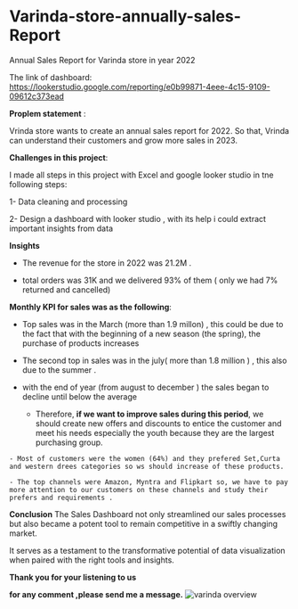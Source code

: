 # Varinda-store-annually-sales-Report
Annual Sales Report for Varinda store in year 2022 

The link of dashboard:  https://lookerstudio.google.com/reporting/e0b99871-4eee-4c15-9109-09612c373ead

**Proplem statement** :

Vrinda store wants to create an annual sales report for 2022. So that, Vrinda can understand their customers and grow more sales in 2023.

**Challenges in this project**:

I made all steps in this project with Excel and google looker studio in tne following steps:

1- Data cleaning and processing 

2- Design a dashboard with looker studio , with its help i could extract important insights from data

**Insights**

* The revenue for the store in 2022 was 21.2M  .
  
* total orders was 31K and we delivered 93% of them ( only we had 7% returned and cancelled)

**Monthly KPI for sales was as the following**:

   - Top sales was in the March (more than 1.9 millon) , this could be due to the fact that with the beginning of a new season (the spring), the purchase of products increases

   - The second top in sales was in the july( more than 1.8 million ) , this also due to the summer .

   - with the end of year (from august to december ) the sales began to decline until below the average
     - Therefore, **if we want to improve sales during this period**, we should create new offers and discounts to entice the customer and meet his needs especially the youth because they are the largest purchasing group.
    
    - Most of customers were the women (64%) and they prefered Set,Curta and western drees categories so ws should increase of these products.

    - The top channels were Amazon, Myntra and Flipkart so, we have to pay more attention to our customers on these channels and study their prefers and requirements .

**Conclusion**
The Sales Dashboard not only streamlined our sales processes but also became a potent tool to remain competitive in a swiftly changing market.

It serves as a testament to the transformative potential of data visualization when paired with the right tools and insights.


**Thank you for your listening to us**

**for any comment ,please send me a message.**
![varinda overview](https://github.com/fatma-elshall/Varinda-store-annually-sales-Report/assets/90958050/7249e906-196b-4012-a62a-10811c360483)


    
